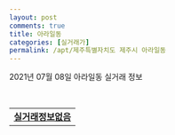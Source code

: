 ```yaml
---
layout: post
comments: true
title: 아라일동
categories: [실거래가]
permalink: /apt/제주특별자치도 제주시 아라일동
---
```


2021년 07월 08일 아라일동 실거래 정보

<script type="text/javascript">
  google.charts.load('current', {'packages':['corechart']});
  google.charts.setOnLoadCallback(drawChart);

  function drawChart() {
    var data = google.visualization.arrayToDataTable([['거래일', '매매', '전월세', '전매'], ['20-07', 7, 4, 0], ['20-08', 6, 3, 0], ['20-09', 7, 2, 0], ['20-10', 15, 5, 0], ['20-11', 14, 5, 0], ['20-12', 19, 7, 0], ['21-01', 17, 14, 0], ['21-02', 12, 9, 0], ['21-03', 9, 8, 0], ['21-04', 7, 3, 0], ['21-05', 11, 5, 0], ['21-06', 8, 2, 0]]);

    var options = {
      title: '최근 1년간 유형별 거래량 추이',
      legend: { position: 'bottom' }
    };

    var chart = new google.visualization.LineChart(document.getElementById('columnchart_material'));
    chart.draw(data, (options));년간 
  }
</script>

<div id="columnchart_material" style="width: 95%; margin-left: -35px; display: block"></div>
<br>
<table>
  <tr>
    <td colspan="4" style="font-weight: bold;"><a href="https://search.naver.com/search.naver?query=아라일동 실거래정보없음">실거래정보없음</a></td>
  </tr>
    
</table>
    